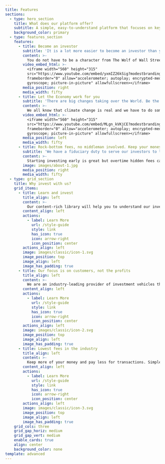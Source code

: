 ```yaml
---
title: Features
sections:
  - type: hero_section
    title: What does our platform offer? 
    subtitle: A simple, easy-to-understand platform that focuses on key changes that take place in the World today
    background_color: primary
  - type: features_section
    features:
      - title: Become an investor
        subtitle: 'It is a lot more easier to become an investor than you realise. It simply means your money is more than cash - you can own a piece of company and be a co-owner'
        content: >-
          You do not have to be a character from The Wolf of Wall Street or have three computer screens set up and spend your days analyzing thousands of reports.
        video_embed_html: >-
          <iframe width="560" height="315"
          src="https://www.youtube.com/embed/yxmIZ26kSig?modestbranding=1"
          frameborder="0" allow="accelerometer; autoplay; encrypted-media;
          gyroscope; picture-in-picture" allowfullscreen></iframe>
        media_position: right
        media_width: fifty
      - title: Let the Economy work for you
        subtitle: 'There are big changes taking over the World. Be the one to take advantage of them. '
        content: >-
          We all know that climate change is real and we have to do something about it. Why not invest in companies that make solar panels, electric cars and fight for a green future?
        video_embed_html: >-
          <iframe width="560" height="315"
          src="https://www.youtube.com/embed/MLgn_kVKjCE?modestbranding=1"
          frameborder="0" allow="accelerometer; autoplay; encrypted-media;
          gyroscope; picture-in-picture" allowfullscreen></iframe>
        media_position: left
        media_width: fifty
      - title: Rock-bottom fees, no middleman involved. Keep your money and grow it!
        subtitle: 'We have a fiduciary duty to serve our investors to the best of our ability. '
        content: >-
          Starting investing early is great but overtime hidden fees can eat a portion of your portfolio. Our fees are transparent, stable and will only go down over time.
        image: images/about-1.jpg
        media_position: right
        media_width: fifty
  - type: grid_section
    title: Why invest with us?
    grid_items:
      - title: Learn and invest
        title_align: left
        content: >-
          Our content-rich library will help you to understand our investing process and the motivation behind investing in the first place
        content_align: left
        actions:
          - label: Learn More
            url: /style-guide
            style: link
            has_icon: true
            icon: arrow-right
            icon_position: center
        actions_align: left
        image: images/classic/icon-1.svg
        image_position: top
        image_align: left
        image_has_padding: true
      - title: Our focus is on customers, not the profits
        title_align: left
        content: >-
          We are an industry-leading provider of investment vehicles that mainly focus on megatrends in the society today.
        content_align: left
        actions:
          - label: Learn More
            url: /style-guide
            style: link
            has_icon: true
            icon: arrow-right
            icon_position: center
        actions_align: left
        image: images/classic/icon-2.svg
        image_position: top
        image_align: left
        image_has_padding: true
      - title: Lowest fees in the industry
        title_align: left
        content: >-
          Keep more of your money and pay less for transactions. Simple and easy.
        content_align: left
        actions:
          - label: Learn More
            url: /style-guide
            style: link
            has_icon: true
            icon: arrow-right
            icon_position: center
        actions_align: left
        image: images/classic/icon-3.svg
        image_position: top
        image_align: left
        image_has_padding: true
    grid_cols: three
    grid_gap_horiz: medium
    grid_gap_vert: medium
    enable_cards: true
    align: center
    background_color: none
template: advanced
---
```

